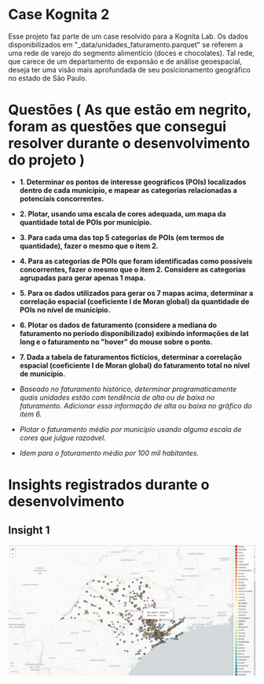 # Case Kognita 2
Esse projeto faz parte de um case resolvido para a Kognita Lab. Os dados disponibilizados em "_data/unidades_faturamento.parquet" se referem a uma rede de varejo do segmento alimentício (doces e chocolates). Tal rede, que carece de um departamento de expansão e de análise geoespacial, deseja ter uma visão mais aprofundada de seu posicionamento geográfico no estado de São Paulo.

# Questões ( As que estão em negrito, foram as questões que consegui resolver durante o desenvolvimento do projeto )
- **1. Determinar os pontos de interesse geográficos (POIs) localizados dentro de cada município, e mapear as categorias relacionadas a potenciais concorrentes.**
- **2. Plotar, usando uma escala de cores adequada, um mapa da quantidade total de POIs por município.**
- **3. Para cada uma das top 5 categorias de POIs (em termos de quantidade), fazer o mesmo que o item 2.**
- **4. Para as categorias de POIs que foram identificadas como possíveis concorrentes, fazer o mesmo que o item 2. Considere as categorias agrupadas para gerar apenas 1 mapa.**
- **5. Para os dados utilizados para gerar os 7 mapas acima, determinar a correlação espacial (coeficiente I de Moran global) da quantidade de POIs no nível de município.**
- **6. Plotar os dados de faturamento (considere a mediana do faturamento no período disponibilizado) exibindo informações de lat long e o faturamento no "hover" do mouse sobre o ponto.**
- **7. Dada a tabela de faturamentos fictícios, determinar a correlação espacial (coeficiente I de Moran global) do faturamento total no nível de município.**

- *Baseado no faturamento histórico, determinar programaticamente quais unidades estão com tendência de alta ou de baixa no faturamento. Adicionar essa informação de alta ou baixa no gráfico do item 6.*

- *Plotar o faturamento médio por município usando alguma escala de cores que julgue razoável.*

- *Idem para o faturamento médio por 100 mil habitantes.*

# Insights registrados durante o desenvolvimento
## Insight 1
![](/img_kognita/img1.jpeg)
